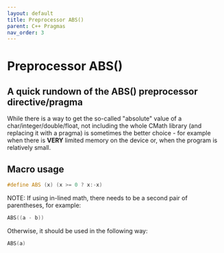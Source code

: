 ```yaml
---
layout: default
title: Preprocessor ABS()
parent: C++ Pragmas
nav_order: 3
---
```


# Preprocessor ABS()

## A quick rundown of the ABS() preprocessor directive/pragma

While there is a way to get the so-called "absolute" value of a char/integer/double/float, not including the whole CMath library (and replacing it with a pragma) is sometimes the better choice - for example when there is **VERY** limited memory on the device or, when the program is relatively small. 

## Macro usage
```cpp
#define ABS (x) (x >= 0 ? x:-x)
```

NOTE: If using in-lined math, there needs to be a second pair of parentheses, for example:
```cpp
ABS((a - b))
```

Otherwise, it should be used in the following way:
```cpp
ABS(a)
```